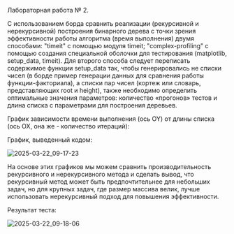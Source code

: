 Лабораторная работа № 2.

С использованием борда сравнить реализации (рекурсивной и нерекурсивной) построения бинарного дерева с точки зрения эффективности работы алгоритма (время выполнения) двумя способами: "timeit" с помощью модуля timeit; "complex-profiling" с помощью создания специальной оболочки для тестирования (matplotlib, setup_data, timeit). Для второго способа следует переписать содержимое функции setup_data так, чтобы генерировались не списки чисел (в борде пример генерации данных для сравнения работы функции-факториала), а списки пар чисел (кортеж или словарь, представляющих root и height), также необходимо определить оптимальные значения параметров: количество «прогонов» тестов и длина списка с параметрами для построения деревьев.

График зависимости времени выполнения (ось OY) от длины списка (ось OX, она же - количество итераций):



График, выведенный кодом:

![2025-03-22_09-17-23](https://github.com/user-attachments/assets/7efd7f47-0456-4db9-b4e1-b73fc97dd144)

На основе этих графиков мы можем сравнить производительность рекурсивного и нерекурсивного метода и сделать вывод, что рекурсивный метод может быть предпочтительнее для небольших задач, но для крупных задач, где размер массива велик, лучше использовать нерекурсивный подход для повышения эффективности.

Результат теста:

![2025-03-22_09-18-06](https://github.com/user-attachments/assets/fbce868b-c88c-4e32-8122-0ab8efbda13b)

